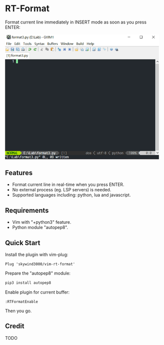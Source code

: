# RT-Format

Format current line immediately in INSERT mode as soon as you press ENTER:

![picture](https://github.com/skywind3000/images/raw/master/p/pep/rtformat_2.gif)

## Features

- Format current line in real-time when you press ENTER.
- No external process (eg. LSP servers) is needed.
- Supported languages including: python, lua and javascript.

## Requirements

- Vim with "+python3" feature.
- Python module "autopep8".

## Quick Start

Install the plugin with vim-plug:

```VimL
Plug 'skywind3000/vim-rt-format'
```

Prepare the "autopep8" module:

```bash
pip3 install autopep8
```

Enable plugin for current buffer:

```VimL
:RTFormatEnable
```

Then you go.

## Credit

TODO

